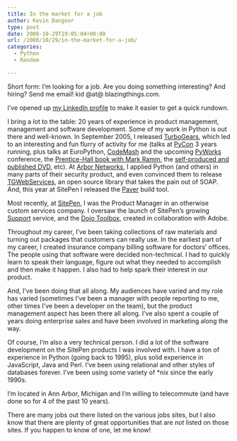 ```yaml
---
title: In the market for a job
author: Kevin Dangoor
type: post
date: 2008-10-29T19:05:04+00:00
url: /2008/10/29/in-the-market-for-a-job/
categories:
  - Python
  - Random

---
```

Short form: I&#8217;m looking for a job. Are you doing something interesting? And hiring? Send me email! kid @at@ blazingthings.com.

I&#8217;ve opened up [my LinkedIn profile][1] to make it easier to get a quick rundown.

I bring a lot to the table: 20 years of experience in product management, management and software development. Some of my work in Python is out there and well-known. In September 2005, I released [TurboGears][2], which led to an interesting and fun flurry of activity for me (talks at [PyCon][3] 3 years running, plus talks at EuroPython, [CodeMash][4] and the upcoming [PyWorks][5] conference, the [Prentice-Hall book with Mark Ramm][6], the [self-produced and published DVD][7], etc). At [Arbor Networks][8], I applied Python (and others) in many parts of their security product, and even convinced them to release [TGWebServices][9], an open source library that takes the pain out of SOAP. And, this year at SitePen I released the [Paver][10] build tool.

Most recently, at [SitePen][11], I was the Product Manager in an otherwise custom services company. I oversaw the launch of SitePen&#8217;s growing [Support][12] service, and the [Dojo Toolbox][13], created in collaboration with Adobe.

Throughout my career, I&#8217;ve been taking collections of raw materials and turning out packages that customers can really use. In the earliest part of my career, I created insurance company billing software for doctors&#8217; offices. The people using that software were decided non-technical. I had to quickly learn to speak their language, figure out what they needed to accomplish and then make it happen. I also had to help spark their interest in our product.

And, I&#8217;ve been doing that all along. My audiences have varied and my role has varied (sometimes I&#8217;ve been a manager with people reporting to me, other times I&#8217;ve been a developer on the team), but the product management aspect has been there all along. I&#8217;ve also spent a couple of years doing enterprise sales and have been involved in marketing along the way.

Of course, I&#8217;m also a very technical person. I did a lot of the software development on the SitePen products I was involved with. I have a ton of experience in Python (going back to 1995), plus solid experience in JavaScript, Java and Perl. I&#8217;ve been using relational and other styles of databases forever. I&#8217;ve been using some variety of *nix since the early 1990s.

I&#8217;m located in Ann Arbor, Michigan and I&#8217;m willing to telecommute (and have done so for 4 of the past 10 years).

There are many jobs out there listed on the various jobs sites, but I also know that there are plenty of great opportunities that are _not_ listed on those sites. If you happen to know of one, let me know!

 [1]: http://www.linkedin.com/in/kdangoor
 [2]: http://www.turbogears.org/
 [3]: http://us.pycon.org/
 [4]: http://codemash.org/
 [5]: http://pyworks.mtacon.com/
 [6]: http://www.amazon.com/gp/product/0132433885?ie=UTF8&tag=blueskyonmars-20&linkCode=as2&camp=1789&creative=390957&creativeASIN=0132433885
 [7]: http://turbogears.org/ultimate.html
 [8]: http://www.arbornetworks.com/
 [9]: http://code.google.com/p/tgws/
 [10]: http://www.blueskyonmars.com/projects/paver/
 [11]: http://www.sitepen.com/
 [12]: http://sitepen.com/services/support.php
 [13]: http://sitepen.com/labs/toolbox/